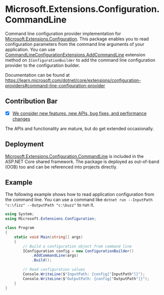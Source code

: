# Microsoft.Extensions.Configuration.CommandLine

Command line configuration provider implementation for [Microsoft.Extensions.Configuration](https://www.nuget.org/packages/Microsoft.Extensions.Configuration/). This package enables you to read configuration parameters from the command line arguments of your application. You can use [CommandLineConfigurationExtensions.AddCommandLine](https://learn.microsoft.com/dotnet/api/microsoft.extensions.configuration.commandlineconfigurationextensions.addcommandline) extension method on `IConfigurationBuilder` to add the command line configuration provider to the configuration builder.

Documentation can be found at https://learn.microsoft.com/dotnet/core/extensions/configuration-providers#command-line-configuration-provider

## Contribution Bar
- [x] [We consider new features, new APIs, bug fixes, and performance changes](https://github.com/dotnet/runtime/tree/main/src/libraries#contribution-bar)

The APIs and functionality are mature, but do get extended occasionally.

## Deployment
[Microsoft.Extensions.Configuration.CommandLine](https://www.nuget.org/packages/Microsoft.Extensions.Configuration.CommandLine/) is included in the ASP.NET Core shared framework. The package is deployed as out-of-band (OOB) too and can be referenced into projects directly.

## Example

The following example shows how to read application configuration from the command line. You can use a command like `dotnet run --InputPath "c:\fizz" --OutputPath "c:\buzz"` to run it.

```cs
using System;
using Microsoft.Extensions.Configuration;

class Program
{
    static void Main(string[] args)
    {
        // Build a configuration object from command line
        IConfiguration config = new ConfigurationBuilder()
            .AddCommandLine(args)
            .Build();
        
        // Read configuration values
        Console.WriteLine($"InputPath: {config["InputPath"]}");
        Console.WriteLine($"OutputPath: {config["OutputPath"]}");
    }
}
```
